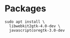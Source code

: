 Packages
========

```
sudo apt install \
  libwebkit2gtk-4.0-dev \
  javascriptcoregtk-3.0-dev
```
